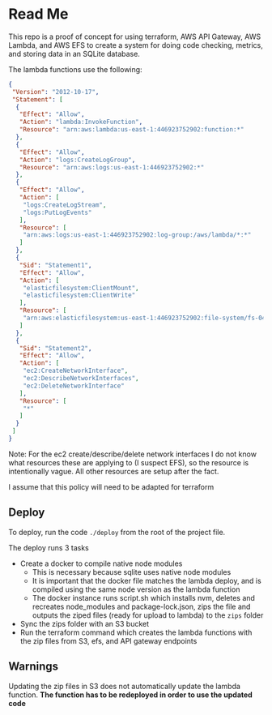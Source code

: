 # Read Me

This repo is a proof of concept for using terraform, AWS API Gateway, AWS Lambda, and AWS EFS to create a system for doing code checking, metrics, and storing data in an SQLite database.

The lambda functions use the following:

```json
{
 "Version": "2012-10-17",
 "Statement": [
  {
   "Effect": "Allow",
   "Action": "lambda:InvokeFunction",
   "Resource": "arn:aws:lambda:us-east-1:446923752902:function:*"
  },
  {
   "Effect": "Allow",
   "Action": "logs:CreateLogGroup",
   "Resource": "arn:aws:logs:us-east-1:446923752902:*"
  },
  {
   "Effect": "Allow",
   "Action": [
    "logs:CreateLogStream",
    "logs:PutLogEvents"
   ],
   "Resource": [
    "arn:aws:logs:us-east-1:446923752902:log-group:/aws/lambda/*:*"
   ]
  },
  {
   "Sid": "Statement1",
   "Effect": "Allow",
   "Action": [
    "elasticfilesystem:ClientMount",
    "elasticfilesystem:ClientWrite"
   ],
   "Resource": [
    "arn:aws:elasticfilesystem:us-east-1:446923752902:file-system/fs-043bee284f07253c9"
   ]
  },
  {
   "Sid": "Statement2",
   "Effect": "Allow",
   "Action": [
    "ec2:CreateNetworkInterface",
    "ec2:DescribeNetworkInterfaces",
    "ec2:DeleteNetworkInterface"
   ],
   "Resource": [
    "*"
   ]
  }
 ]
}
```

Note: For the ec2 create/describe/delete network interfaces I do not know what resources these are applying to (I suspect EFS), so the resource is intentionally vague. All other resources are setup after the fact.

I assume that this policy will need to be adapted for terraform

## Deploy

To deploy, run the code `./deploy` from the root of the project file.

The deploy runs 3 tasks

- Create a docker to compile native node modules
  - This is necessary because sqlite uses native node modules
  - It is important that the docker file matches the lambda deploy, and is compiled using the same node version as the lambda function
  - The docker instance runs script.sh which installs nvm, deletes and recreates node_modules and package-lock.json, zips the file and outputs the ziped files (ready for upload to lambda) to the `zips` folder
- Sync the zips folder with an S3 bucket
- Run the terraform command which creates the lambda functions with the zip files from S3, efs, and API gateway endpoints

## Warnings

Updating the zip files in S3 does not automatically update the lambda function. **The function has to be redeployed in order to use the updated code**
